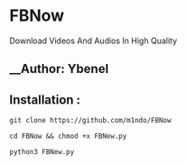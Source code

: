 # FBNow

Download Videos And Audios In High Quality

## __Author: Ybenel  

## Installation : 
```
git clone https://github.com/m1ndo/FBNow

cd FBNow && chmod +x FBNew.py

python3 FBNew.py
```
